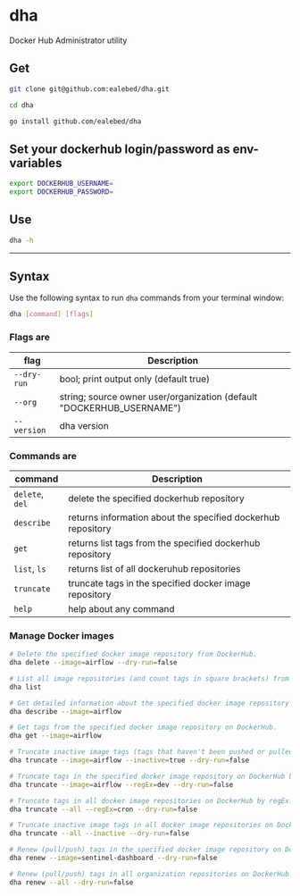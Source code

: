 # dha

Docker Hub Administrator utility

## Get

```bash
git clone git@github.com:ealebed/dha.git
```

```bash
cd dha
```

```bash
go install github.com/ealebed/dha
```

## Set your dockerhub login/password as env-variables
```bash
export DOCKERHUB_USERNAME=
export DOCKERHUB_PASSWORD=
```

## Use

```bash
dha -h
```

---

## Syntax

Use the following syntax to run `dha` commands from your terminal window:

```bash
dha [command] [flags]
```

### Flags are

| flag | Description |
| ----------- | ------------ |
| `--dry-run` | bool; print output only (default true) |
| `--org` | string; source owner user/organization (default "DOCKERHUB_USERNAME") |
| `--version` | dha version |

### Commands are

| command | Description |
| ----------- | ------------ |
| `delete`, `del` | delete the specified dockerhub repository |
| `describe` | returns information about the specified dockerhub repository |
| `get` | returns list tags from the specified dockerhub repository |
| `list`, `ls` | returns list of all dockeruhub repositories |
| `truncate` | truncate tags in the specified docker image repository |
| `help` | help about any command |

### Manage Docker images

```bash
# Delete the specified docker image repository from DockerHub.
dha delete --image=airflow --dry-run=false

# List all image repositories (and count tags in square brackets) from DockerHub.
dha list

# Get detailed information about the specified docker image repository on DockerHub.
dha describe --image=airflow

# Get tags from the specified docker image repository on DockerHub.
dha get --image=airflow

# Truncate inactive image tags (tags that haven't been pushed or pulled in over a month) in the specified docker image repository on DockerHub.
dha truncate --image=airflow --inactive=true --dry-run=false

# Truncate tags in the specified docker image repository on DockerHub by regEx.
dha truncate --image=airflow --regEx=dev --dry-run=false

# Truncate tags in all docker image repositories on DockerHub by regEx.
dha truncate --all --regEx=cron --dry-run=false

# Truncate inactive image tags in all docker image repositories on DockerHub.
dha truncate --all --inactive --dry-run=false

# Renew (pull/push) tags in the specified docker image repository on DockerHub.
dha renew --image=sentinel-dashboard --dry-run=false

# Renew (pull/push) tags in all organization repositories on DockerHub.
dha renew --all --dry-run=false
```
